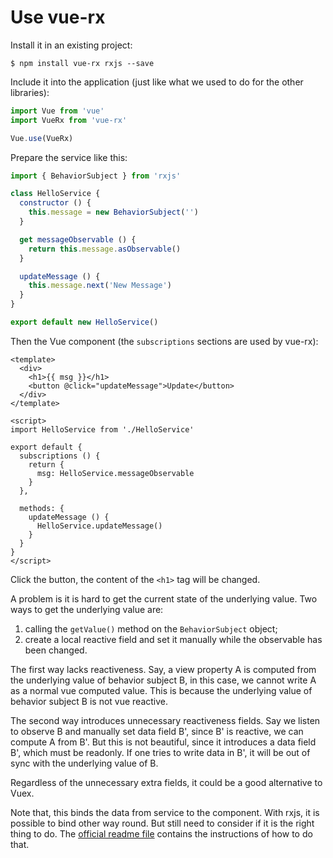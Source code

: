 # Use vue-rx

Install it in an existing project:

```shell
$ npm install vue-rx rxjs --save
```

Include it into the application (just like what we used to do for the other libraries):

```javascript
import Vue from 'vue'
import VueRx from 'vue-rx'

Vue.use(VueRx)
```

Prepare the service like this:

```javascript
import { BehaviorSubject } from 'rxjs'

class HelloService {
  constructor () {
    this.message = new BehaviorSubject('')
  }

  get messageObservable () {
    return this.message.asObservable()
  }

  updateMessage () {
    this.message.next('New Message')
  }
}

export default new HelloService()
```

Then the Vue component (the `subscriptions` sections are used by vue-rx):

```vue
<template>
  <div>
    <h1>{{ msg }}</h1>
    <button @click="updateMessage">Update</button>
  </div>
</template>

<script>
import HelloService from './HelloService'

export default {
  subscriptions () {
    return {
      msg: HelloService.messageObservable
    }
  },

  methods: {
    updateMessage () {
      HelloService.updateMessage()
    }
  }
}
</script>
```

Click the button, the content of the `<h1>` tag will be changed.

A problem is it is hard to get the current state of the underlying value. Two ways to get the underlying value are:
1. calling the `getValue()` method on the `BehaviorSubject` object;
2. create a local reactive field and set it manually while the observable has been changed.

The first way lacks reactiveness. Say, a view property A is computed from the underlying value of behavior subject B, in this case, we cannot write A as a normal vue computed value. This is because the underlying value of behavior subject B is not vue reactive.

The second way introduces unnecessary reactiveness fields. Say we listen to observe B and manually set data field B', since B' is reactive, we can compute A from B'. But this is not beautiful, since it introduces a data field B', which must be readonly. If one tries to write data in B', it will be out of sync with the underlying value of B.

Regardless of the unnecessary extra fields, it could be a good alternative to Vuex.

Note that, this binds the data from service to the component. With rxjs, it is possible to bind other way round. But still need to consider if it is the right thing to do. The [official readme file](https://github.com/vuejs/vue-rx) contains the instructions of how to do that.
